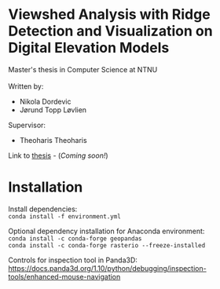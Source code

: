 # Viewshed Analysis with Ridge Detection and Visualization on Digital Elevation Models

Master's thesis in Computer Science at NTNU 
<br><br>
Written by:
<ul>
  <li>Nikola Dordevic</li>
  <li>Jørund Topp Løvlien</li>
</ul>

Supervisor:
<ul>
  <li>Theoharis Theoharis</li>
</ul>

Link to [thesis](#) - (*Coming soon!*)

<!---

## Abstract

In this thesis we examine the different viewshed analysis algorithms, namely
R2, R3 and Reference planes. Using a ridge detection algorithm known as
the Steepest ascent method, we extract ridge data from digital elevation
models. The ridge data is then used together with the R2 and R3 algorithms
to test whether this can provide speed ups. Along with this we implemented
an rudimentary app to visualize the resulting viewsheds. In the end we
found that using ridge data indeed does give speed up with the R2 algorithm.
When it comes to the R3 algorithm with ridge data we found that our
implementation proves to be much slower, which should be investigated
further.

## Results
<br><br>
<p align="center" width="100%">
    <img width="70%" src="/report/visualization.png"> </br>
    Visualization of a viewshed analysis using the R3 Algorithm.
</p>

<br><br>

The resulting viewshed at 63.4162 degrees latitude, 10.3982 degrees longitude.

<table style="width: 100%; border-collapse: separate; border-spacing: 20px;">
    <tr>
        <td style="width: 30%; text-align: center;">
            <figure>
                <img src="/report/r2.png"
                    style="width: 100%; height: auto;"
                    alt="Brezovica">
                <figcaption>R2 Algorithm</figcaption>
            </figure>
        </td>
        <td style="width: 30%; text-align: center;">
            <figure>
                <img src="/report/r3.png"
                    style="width: 100%; height: auto;"
                    alt="Brezovica">
                <figcaption>R3 Algorithm</figcaption>
            </figure>
        </td>
        <td style="width: 30%; text-align: center;">
            <figure>
                <img src="/report/ref_planes.png"
                    style="width: 100%; height: auto;"
                    alt="Brezovica">
                <figcaption>Reference Planes Algorithm</figcaption>
            </figure>
        </td>
    </tr>
</table>

--->

# Installation
Install dependencies: <br />
```conda install -f environment.yml```

Optional dependency installation for Anaconda environment: <br />
```conda install -c conda-forge geopandas``` <br />
```conda install -c conda-forge rasterio --freeze-installed``` <br />

Controls for inspection tool in Panda3D: <br />
https://docs.panda3d.org/1.10/python/debugging/inspection-tools/enhanced-mouse-navigation
